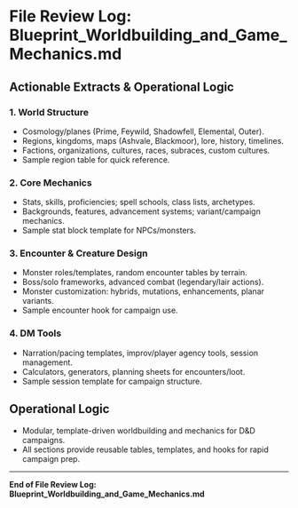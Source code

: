 # File Review Log: Blueprint_Worldbuilding_and_Game_Mechanics.md

## Actionable Extracts & Operational Logic

### 1. World Structure
- Cosmology/planes (Prime, Feywild, Shadowfell, Elemental, Outer).
- Regions, kingdoms, maps (Ashvale, Blackmoor), lore, history, timelines.
- Factions, organizations, cultures, races, subraces, custom cultures.
- Sample region table for quick reference.

### 2. Core Mechanics
- Stats, skills, proficiencies; spell schools, class lists, archetypes.
- Backgrounds, features, advancement systems; variant/campaign mechanics.
- Sample stat block template for NPCs/monsters.

### 3. Encounter & Creature Design
- Monster roles/templates, random encounter tables by terrain.
- Boss/solo frameworks, advanced combat (legendary/lair actions).
- Monster customization: hybrids, mutations, enhancements, planar variants.
- Sample encounter hook for campaign use.

### 4. DM Tools
- Narration/pacing templates, improv/player agency tools, session management.
- Calculators, generators, planning sheets for encounters/loot.
- Sample session template for campaign structure.

## Operational Logic
- Modular, template-driven worldbuilding and mechanics for D&D campaigns.
- All sections provide reusable tables, templates, and hooks for rapid campaign prep.

---

**End of File Review Log: Blueprint_Worldbuilding_and_Game_Mechanics.md**
